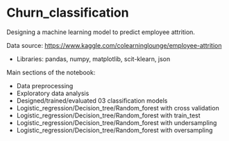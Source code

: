 # Churn_classification
Designing a machine learning model to predict employee attrition.

Data source: https://www.kaggle.com/colearninglounge/employee-attrition
- Libraries: pandas, numpy, matplotlib, scit-klearn, json

Main sections of the notebook:

- Data preprocessing
- Exploratory data analysis
- Designed/trained/evaluated 03 classification models
- Logistic_regression/Decision_tree/Random_forest with cross validation
- Logistic_regression/Decision_tree/Random_forest with train_test
- Logistic_regression/Decision_tree/Random_forest with undersampling
- Logistic_regression/Decision_tree/Random_forest with oversampling
